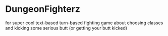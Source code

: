 # DungeonFighterz
for super cool text-based turn-based fighting game about choosing classes and kicking some serious butt (or getting your butt kicked)
